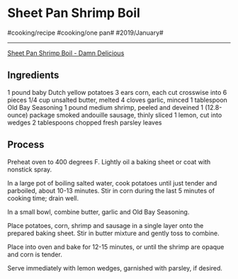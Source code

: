 # Sheet Pan Shrimp Boil
#cooking/recipe #cooking/one pan# #2019/January#
- - - -
[Sheet Pan Shrimp Boil - Damn Delicious](https://damndelicious.net/2017/02/13/sheet-pan-shrimp-boil/)

## Ingredients
1 pound baby Dutch yellow potatoes
3 ears corn, each cut crosswise into 6 pieces
1/4 cup unsalted butter, melted
4 cloves garlic, minced
1 tablespoon Old Bay Seasoning
1 pound medium shrimp, peeled and deveined
1 (12.8-ounce) package smoked andouille sausage, thinly sliced
1 lemon, cut into wedges
2 tablespoons chopped fresh parsley leaves

## Process
Preheat oven to 400 degrees F. Lightly oil a baking sheet or coat with nonstick spray.

In a large pot of boiling salted water, cook potatoes until just tender and parboiled, about 10-13 minutes. Stir in corn during the last 5 minutes of cooking time; drain well.

In a small bowl, combine butter, garlic and Old Bay Seasoning.

Place potatoes, corn, shrimp and sausage in a single layer onto the prepared baking sheet. Stir in butter mixture and gently toss to combine.

Place into oven and bake for 12-15 minutes, or until the shrimp are opaque and corn is tender.

Serve immediately with lemon wedges, garnished with parsley, if desired.